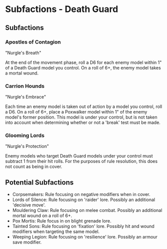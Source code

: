 # Subfactions - Death Guard

## Subfactions

### Apostles of Contagion

"Nurgle's Breath"

At the end of the movement phase, roll a D6 for each enemy model within 1" of a Death Guard model you control. On a roll of 6+, the enemy model takes a mortal wound.

### Carrion Hounds

"Nurgle's Embrace"

Each time an enemy model is taken out of action by a model you control, roll a D6. On a roll of 6+, place a Poxwalker model within 1" of the enemy model's former position. This model is under your control, but is not taken into account when determining whether or not a 'break' test must be made.

### Glooming Lords

"Nurgle's Protection"

Enemy models who target Death Guard models under your control must subtract 1 from their hit rolls. For the purposes of rule resolution, this does not count as being in cover.

## Potential Subfactions
- Corpsemakers: Rule focusing on negative modifiers when in cover.
- Lords of Silence: Rule focusing on 'raider' lore. Possibly an additional 'decisive move'.
- Mouldering Claw: Rule focusing on melee combat. Possibly an additional mortal wound on a roll of 6+.
- Pox Mortis: Rule focus in on blight grenade lore.
- Tainted Sons: Rule focusing on 'fixation' lore. Possibly hit and wound modifiers when targeting the same model.
- Weeping Legion: Rule focusing on 'resilience' lore. Possibly an armour save modifier.
